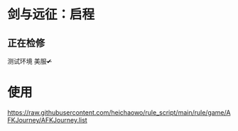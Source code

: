 # 剑与远征：启程
## 正在检修
测试环境 美服~~✔~~

# 使用
https://raw.githubusercontent.com/heichaowo/rule_script/main/rule/game/AFKJourney/AFKJourney.list
